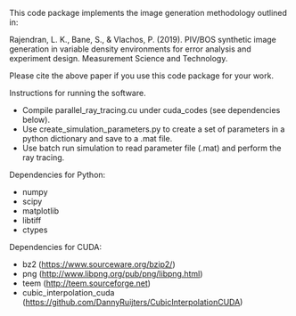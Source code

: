 This code package implements the image generation methodology outlined in:

Rajendran, L. K., Bane, S., & Vlachos, P. (2019). PIV/BOS synthetic image generation in variable density environments for error analysis and experiment design. Measurement Science and Technology.

Please cite the above paper if you use this code package for your work.

Instructions for running the software.
- Compile parallel_ray_tracing.cu under cuda_codes (see dependencies below).
- Use create_simulation_parameters.py to create a set of parameters in a python dictionary and save to a .mat file.
- Use batch run simulation to read parameter file (.mat) and perform the ray tracing.

Dependencies for Python:
- numpy
- scipy
- matplotlib
- libtiff
- ctypes

Dependencies for CUDA:
- bz2 (https://www.sourceware.org/bzip2/)
- png (http://www.libpng.org/pub/png/libpng.html)
- teem (http://teem.sourceforge.net)
- cubic_interpolation_cuda (https://github.com/DannyRuijters/CubicInterpolationCUDA)

